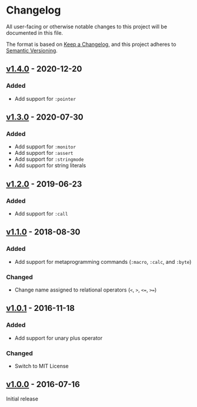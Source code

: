 # Changelog

All user-facing or otherwise notable changes to this project will be documented
in this file.

The format is based on [Keep a Changelog], and this project adheres to
[Semantic Versioning].

## [v1.4.0] - 2020-12-20

### Added

- Add support for `:pointer`

## [v1.3.0] - 2020-07-30

### Added

- Add support for `:monitor`
- Add support for `:assert`
- Add support for `:stringmode`
- Add support for string literals

## [v1.2.0] - 2019-06-23

### Added

- Add support for `:call`

## [v1.1.0] - 2018-08-30

### Added

- Add support for metaprogramming commands (`:macro`, `:calc`, and `:byte`)

### Changed

- Change name assigned to relational operators (`<`, `>`, `<=`, `>=`)

## [v1.0.1] - 2016-11-18

### Added

- Add support for unary plus operator

### Changed

- Switch to MIT License

## [v1.0.0] - 2016-07-16

Initial release

[v1.4.0]: https://github.com/mattmikolay/octo-sublime/compare/v1.3.0...v1.4.0
[v1.3.0]: https://github.com/mattmikolay/octo-sublime/compare/v1.2.0...v1.3.0
[v1.2.0]: https://github.com/mattmikolay/octo-sublime/compare/v1.1.0...v1.2.0
[v1.1.0]: https://github.com/mattmikolay/octo-sublime/compare/v1.0.1...v1.1.0
[v1.0.1]: https://github.com/mattmikolay/octo-sublime/compare/v1.0.0...v1.0.1
[v1.0.0]: https://github.com/mattmikolay/octo-sublime/releases/tag/v1.0.0
[Keep a Changelog]: https://keepachangelog.com/en/1.0.0/
[Semantic Versioning]: https://semver.org/spec/v2.0.0.html
